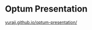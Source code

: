 # Optum Presentation

[yuraji.github.io/optum-presentation/](http://yuraji.github.io/optum-presentation/)


